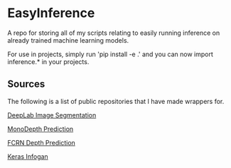 # EasyInference
A repo for storing all of my scripts relating to easily running inference on already trained machine learning models.

For use in projects, simply run 'pip install -e .' and you can now import inference.* in your projects.

## Sources
The following is a list of public repositories that I have made wrappers for. 


[DeepLab Image Segmentation](https://github.com/DrSleep/tensorflow-deeplab-resnet)

[MonoDepth Prediction](https://github.com/mrharicot/monodepth)

[FCRN Depth Prediction](https://github.com/iro-cp/FCRN-DepthPrediction)

[Keras Infogan](https://github.com/EmilienDupont/infogan)